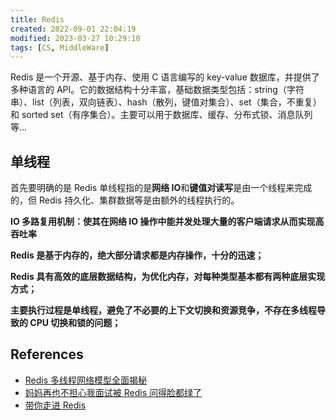 ```yaml
---
title: Redis
created: 2022-09-01 22:04:19
modified: 2023-03-27 10:29:10
tags: [CS, MiddleWare]
---
```


Redis 是一个开源、基于内存、使用 C 语言编写的 key-value 数据库，并提供了多种语言的 API。它的数据结构十分丰富，基础数据类型包括：string（字符串）、list（列表，双向链表）、hash（散列，键值对集合）、set（集合，不重复）和 sorted set（有序集合）。主要可以用于数据库、缓存、分布式锁、消息队列等...

## 单线程

首先要明确的是 Redis 单线程指的是**网络 IO**和**键值对读写**是由一个线程来完成的，但 Redis 持久化、集群数据等是由额外的线程执行的。

**IO 多路复用机制：使其在网络 IO 操作中能并发处理大量的客户端请求从而实现高吞吐率**

**Redis 是基于内存的，绝大部分请求都是内存操作，十分的迅速；**

**Redis 具有高效的底层数据结构，为优化内存，对每种类型基本都有两种底层实现方式；**

**主要执行过程是单线程，避免了不必要的上下文切换和资源竞争，不存在多线程导致的 CPU 切换和锁的问题；**

## References

- [Redis 多线程网络模型全面揭秘](https://mp.weixin.qq.com/s/pm2NsPzTO4lJQfGUC4-sJQ)
- [妈妈再也不担心我面试被 Redis 问得脸都绿了](https://mp.weixin.qq.com/s/vXBFscXqDcXS_VaIERplMQ)
- [带你走进 Redis](https://mp.weixin.qq.com/s/4bAPVdUr_XbIw9xFCtWhfw)
